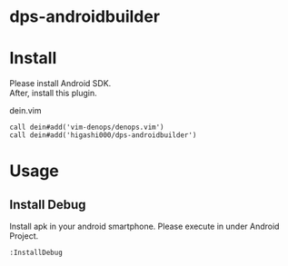 # dps-androidbuilder

# Install
Please install Android SDK.<br>
After, install this plugin.

dein.vim
```
call dein#add('vim-denops/denops.vim')
call dein#add('higashi000/dps-androidbuilder')
```

# Usage
## Install Debug
Install apk in your android smartphone.
Please execute in under Android Project.
```
:InstallDebug
```
